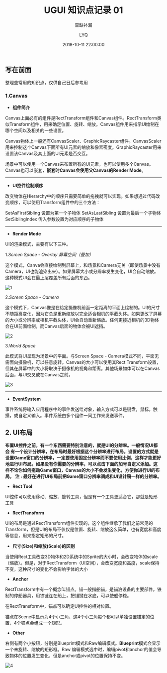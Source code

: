 ﻿---
layout:     post
title:      "UGUI 知识点记录 01"
subtitle:   "查缺补漏"
date:       2018-10-11 22:00:00
author:     "LYQ"
header-img: "img/in-post/default-bg.jpg"
tags:
    - Unity
    - UGUI
---

## 写在前面

整理些常用的知识点，仅供自己日后参考用

### 1.Canvas

* **组件简介**

Canvas上面必有的组件是RectTransform组件和Canvas组件。RectTransform类似Transform组件，用来确定位置、旋转、缩放。Canvas组件用来指示UI绘制在哪个空间以及相关的一些设置。

Canvas物体上一般还有CanvasScaler、GraphicRaycaster组件。CanvasScaler用来控制这个Canvas下面所有UI元素的缩放和像素密度。GraphicRaycaster用来设置该Canvas及其上面的UI元素是否交互。

场景中可以使用一个Canvas来布置所有的UI元素，也可以使用多个Canvas。Canvas也可以嵌套，**嵌套时Canvas会使用父Canvas的Render Mode**。

---

* **UI控件绘制顺序**

改变物体在Hierarchy中的顺序只需要简单的拖拽就可以实现。如果想通过代码改变顺序，可以使用Transform组件中的三个方法：

SetAsFirstSibling 设置为第一个子物体
SetAsLastSibling 设置为最后一个子物体
SetSiblingIndex 传入参数设置为对应顺序的子物体

---

* **Render Mode**

UI的渲染模式，主要有以下三种。

1.*Screen Space - Overlay 屏幕空间（叠加）*

这个模式，Canva会直接绘制到屏幕上，和场景和Camera无关（即使场景中没有Camera，UI也能渲染出来）。如果屏幕大小或分辨率发生变化，UI会自动缩放。这种模式UI会在最上层覆盖所有后面的东西。

![1](https://upload-images.jianshu.io/upload_images/11723713-cd9ed6e16f6277dd.png?imageMogr2/auto-orient/strip%7CimageView2/2/w/1240)

2.*Screen Space - Camera*

这个模式下，Canvas像是在给定摄像机前面一定距离的平面上绘制的。UI的尺寸不随距离变化，因为它总是重新缩放以完全适合相机的平截头体。如果更改了屏幕的大小或分辨率或相机平截头体，UI会自动重新缩放。任何更接近相机的3D物体会在UI前面绘制，而Canvas后面的物体会被UI遮挡。

![2](https://upload-images.jianshu.io/upload_images/11723713-780efe74298c591e.png?imageMogr2/auto-orient/strip%7CimageView2/2/w/1240)

3.*World Space*

此模式将UI呈现为场景中的平面。与Screen Space - Camera模式不同，平面无需面向摄像机，可以任意旋转。Canvas的大小可以使用其Rect Transform设置，但其在屏幕中的大小将取决于摄像机的视角和距离。其他场景物体可以在Canvas后面，与UI交叉或在Canvas之前。

![3](https://upload-images.jianshu.io/upload_images/11723713-b91639d14b841a04.png?imageMogr2/auto-orient/strip%7CimageView2/2/w/1240)

---

* **EventSystem**

事件系统将输入应用程序中的事件发送给对象，输入方式可以是键盘，鼠标，触摸，或自定义输入。事件系统由多个组件一同工作来发送事件。

## 2. UI布局

 **布置UI控件之前，有一个东西需要特别注意的，就是UI的分辨率。一般情况UI都会 有一个设计分辨率，在布局时最好根据这个分辨率进行布局。设置的方式就是设置Game窗口的分辨率，一定要使用固定分辨率而不要使用比例，这样才能更好地进行UI布局。如果没有你需要的分辨率，可以点击下面的加号自定义添加。这样不论你如何拖动Game窗口，Canvas的大小不会发生变化，方便你进行UI的布局。** 
**注 : 最好在进行UI布局前把Game窗口分辨率调成和UI设计稿一样的分辨率。**

* **Rect Tool**

UI控件可以使用移动、缩放、旋转工具，但是有一个工具更适合它，那就是矩形工具

* **RectTransform**

UI的布局是通过RectTransform组件实现的，这个组件继承了我们之前常见的Transform，但是UI的布局不仅仅是位置、旋转、缩放这么简单，也有宽度和高度等信息，用来指定矩形的尺寸。

* **尺寸(Size)和缩放(Scale)的区别**

当使用Rect工具改变3D物体和2D系统中的Sprite的大小时，会改变物体的scale（缩放）。但是，对于RectTransform（UI空间），会改变宽度和高度，scale保持不变，这种尺寸的变化不会影响字体的大小

* **Anchor**

RectTransform中有一个概念叫锚点。锚一般指船锚，是锚泊设备的主要部件。铁制的停船器具，用铁链连在船上，把锚抛在水底，可以使船停稳。

在RectTransform中，锚点可以确定UI控件的相对位置。

锚点在Scene中显示为4个小三角，这4个小三角每个都可以单独设置锚定的位置，4个锚点会组成一个矩形。

* **Other**

右侧有两个小按钮，分别是Blueprint模式和Raw编辑模式。**Blueprint**模式会显示一个未旋转、缩放的矩形框。Raw 编辑模式选中时，编辑pivot和anchor的值会导致物体的位置发生变化，但是anchor或pivot的位置保持不变。

![4](https://upload-images.jianshu.io/upload_images/11723713-03ec0a1ad34c74df.png?imageMogr2/auto-orient/strip%7CimageView2/2/w/1240)














